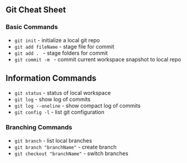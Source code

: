 ## Git Cheat Sheet

### Basic Commands
* `git init` - initialize a local git repo
* `git add fileName` - stage file for commit
* `git add . ` - stage folders for commit
* `git commit -m ` - commit current workspace snapshot to local repo

## Information Commands
* `git status` - status of local workspace
* `git log` - show log of commits
* `git log --oneline` - show compact log of commits
* `git config -l` - list git configuration


### Branching Commands
* `git branch` - list local branches
* `git branch "branchName"` - create branch
* `git checkout "branchName"` - switch branches
